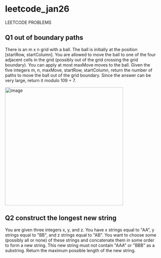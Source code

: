 # leetcode_jan26
LEETCODE PROBLEMS
## Q1 out of boundary paths
There is an m x n grid with a ball. The ball is initially at the position [startRow, startColumn]. You are allowed to move the ball to one of the four adjacent cells in the grid (possibly out of the grid crossing the grid boundary). You can apply at most maxMove moves to the ball.
Given the five integers m, n, maxMove, startRow, startColumn, return the number of paths to move the ball out of the grid boundary. Since the answer can be very large, return it modulo 109 + 7.

<img width="389" alt="image" src="https://github.com/Poorvaahuja/leetcode_jan26/assets/122693422/f1ca9da2-8d98-40cb-adc2-2ccc1df6d41e">

## Q2 construct the longest new string
You are given three integers x, y, and z.
You have x strings equal to "AA", y strings equal to "BB", and z strings equal to "AB". You want to choose some (possibly all or none) of these strings and concatenate them in some order to form a new string. This new string must not contain "AAA" or "BBB" as a substring.
Return the maximum possible length of the new string.
